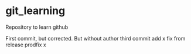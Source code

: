 # git_learning
Repository to learn github 

First commit, but corrected. But without author
third commit
add x fix from release
prodfix x